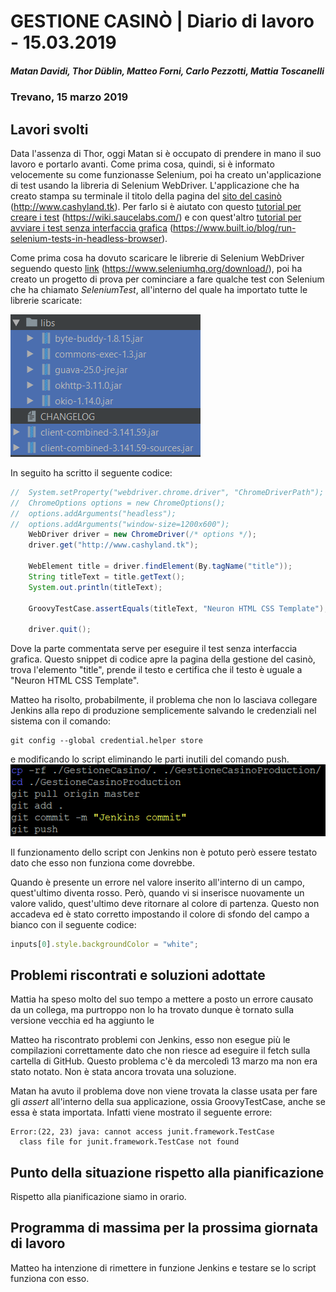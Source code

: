 # GESTIONE CASINÒ | Diario di lavoro - 15.03.2019
##### Matan Davidi, Thor Düblin, Matteo Forni, Carlo Pezzotti, Mattia Toscanelli
### Trevano, 15 marzo 2019

## Lavori svolti
Data l'assenza di Thor, oggi Matan si è occupato di prendere in mano il suo lavoro e portarlo avanti. Come prima cosa, quindi, si è informato velocemente su come funzionasse Selenium, poi ha creato un'applicazione di test usando la libreria di Selenium WebDriver. L'applicazione che ha creato stampa su terminale il titolo della pagina del [sito del casinò](http://www.cashyland.tk) (http://www.cashyland.tk). Per farlo si è aiutato con questo [tutorial per creare i test](https://wiki.saucelabs.com/display/DOCS/Getting+Started+with+Selenium+for+Automated+Website+Testing#GettingStartedwithSeleniumforAutomatedWebsiteTesting-TheSevenBasicStepsofSeleniumTests) (https://wiki.saucelabs.com/) e con quest'altro [tutorial per avviare i test senza interfaccia grafica](https://www.built.io/blog/run-selenium-tests-in-headless-browser) (https://www.built.io/blog/run-selenium-tests-in-headless-browser).

Come prima cosa ha dovuto scaricare le librerie di Selenium WebDriver seguendo questo [link](https://www.seleniumhq.org/download/) (https://www.seleniumhq.org/download/), poi ha creato un progetto di prova per cominciare a fare qualche test con Selenium che ha chiamato *SeleniumTest*, all'interno del quale ha importato tutte le librerie scaricate:

![Librerie di test](../media/15.03.2019-testLibraries.png)

In seguito ha scritto il seguente codice:
```java
//  System.setProperty("webdriver.chrome.driver", "ChromeDriverPath");
//  ChromeOptions options = new ChromeOptions();
//  options.addArguments("headless");
//  options.addArguments("window-size=1200x600");
    WebDriver driver = new ChromeDriver(/* options */);
    driver.get("http://www.cashyland.tk");

    WebElement title = driver.findElement(By.tagName("title"));
    String titleText = title.getText();
    System.out.println(titleText);

    GroovyTestCase.assertEquals(titleText, "Neuron HTML CSS Template");

    driver.quit();
```
Dove la parte commentata serve per eseguire il test senza interfaccia grafica. Questo snippet di codice apre la pagina della gestione del casinò, trova l'elemento "title", prende il testo e certifica che il testo è uguale a "Neuron HTML CSS Template".

Matteo ha risolto, probabilmente, il problema che non lo lasciava collegare Jenkins alla repo di produzione semplicemente salvando le credenziali nel sistema con il comando:
```
git config --global credential.helper store
```
e modificando lo script eliminando le parti inutili del comando push.
![Working git script](../media/WorkingGitScript.png)

Il funzionamento dello script con Jenkins non è potuto però essere testato dato che esso non funziona come dovrebbe.

Quando è presente un errore nel valore inserito all'interno di un campo, quest'ultimo diventa rosso. Però, quando vi si inserisce nuovamente un valore valido, quest'ultimo deve ritornare al colore di partenza. Questo non accadeva ed è stato corretto impostando il colore di sfondo del campo a bianco con il seguente codice:
```javascript
inputs[0].style.backgroundColor = "white";
```

##  Problemi riscontrati e soluzioni adottate
Mattia ha speso molto del suo tempo a mettere a posto un errore causato da un collega, ma purtroppo non lo ha trovato dunque è tornato sulla versione vecchia ed ha aggiunto le

Matteo ha riscontrato problemi con Jenkins, esso non esegue più le compilazioni correttamente dato che non riesce ad eseguire il fetch sulla cartella di GitHub. Questo problema c'è da mercoledì 13 marzo ma non era stato notato. Non è stata ancora trovata una soluzione.

Matan ha avuto il problema dove non viene trovata la classe usata per fare gli *assert* all'interno della sua applicazione, ossia GroovyTestCase, anche se essa è stata importata. Infatti viene mostrato il seguente errore:

```
Error:(22, 23) java: cannot access junit.framework.TestCase
  class file for junit.framework.TestCase not found
```

##  Punto della situazione rispetto alla pianificazione
Rispetto alla pianificazione siamo in orario.

## Programma di massima per la prossima giornata di lavoro
Matteo ha intenzione di rimettere in funzione Jenkins e testare se lo script funziona con esso.
